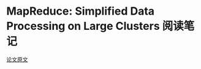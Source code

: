 # MapReduce: Simplified Data Processing on Large Clusters 阅读笔记

[论文原文](https://pdos.csail.mit.edu/6.824/papers/mapreduce.pdf)